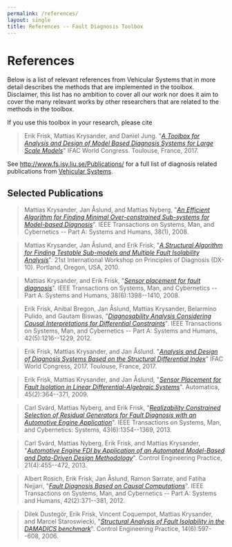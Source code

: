 ```yaml
---
permalink: /references/
layout: single
title: References -- Fault Diagnosis Toolbox
---
```

# References
Below is a list of relevant references from Vehicular Systems that in more
detail describes the methods that are implemented in the toolbox. Disclaimer, this list has no
ambition to cover all our work nor does it aim to cover the many relevant works
by other researchers that are related to the methods in the toolbox.

If you use this toolbox in your research, please cite
> Erik Frisk, Mattias Krysander, and Daniel Jung. "[_A Toolbox for Analysis and Design of
Model Based Diagnosis Systems for Large Scale Models_](https://doi.org/10.1016/j.ifacol.2017.08.504)" IFAC World Congress.
Toulouse, France, 2017.

See <http://www.fs.isy.liu.se/Publications/> for a full list of diagnosis
related publications from [Vehicular Systems](http://www.fs.isy.liu.se/).

## Selected Publications

> Mattias Krysander, Jan Åslund, and Mattias Nyberg, "[_An Efficient Algorithm for Finding Minimal Over-constrained Sub-systems
for Model-based Diagnosis_](http://dx.doi.org/10.1109/TSMCA.2007.909555)".
IEEE Transactions on Systems, Man, and Cybernetics -- Part A: Systems and Humans, 38(1), 2008.

> Mattias Krysander, Jan Åslund, and Erik Frisk, "[_A Structural Algorithm for Finding
Testable Sub-models and Multiple Fault Isolability Analysis_](http://www.fs.isy.liu.se/en/Publications/Articles/DX_10_MK_JA_EF.pdf)".
21st International Workshop on Principles of Diagnosis (DX-10). Portland, Oregon, USA, 2010.

> Mattias Krysander, and Erik Frisk, "[_Sensor placement for fault diagnosis_](http://dx.doi.org/10.1109/TSMCA.2008.2003968)".
IEEE Transactions on Systems, Man, and Cybernetics -- Part A: Systems and Humans, 38(6):1398--1410, 2008.

> Erik Frisk, Anibal Bregon, Jan Åslund, Mattias Krysander, Belarmino Pulido, and Gautam Biswas, "[_Diagnosability Analysis Considering Causal Interpretations for
Differential Constraints_](http://dx.doi.org/10.1109/TSMCA.2012.2189877)".
IEEE Transactions on Systems, Man, and Cybernetics -- Part A: Systems and Humans, 42(5):1216--1229, 2012.

> Erik Frisk, Mattias Krysander, and Jan Åslund. "[_Analysis and Design of
Diagnosis Systems Based on the Structural Differential Index_](https://doi.org/10.1016/j.ifacol.2017.08.2129)" IFAC World
Congress, 2017. Toulouse, France, 2017.

> Erik Frisk, Mattias Krysander, and Jan Åslund, "[_Sensor Placement for Fault Isolation in Linear Differential-Algebraic
Systems_](http://dx.doi.org/10.1016/j.automatica.2008.08.013)".
Automatica, 45(2):364--371, 2009.

> Carl Svärd, Mattias Nyberg, and Erik Frisk, "[_Realizability Constrained Selection of Residual Generators for Fault
Diagnosis with an Automotive Engine Application_](http://dx.doi.org/10.1109/TSMC.2013.2258906)".
IEEE Transactions on Systems, Man, and Cybernetics: Systems, 43(6):1354--1369, 2013.

> Carl Svärd, Mattias Nyberg, Erik Frisk, and Mattias Krysander, "[_Automotive Engine FDI by Application of an Automated Model-Based and
Data-Driven Design Methodology_](http://dx.doi.org/10.1016/j.conengprac.2012.12.006)".
Control Engineering Practice, 21(4):455--472, 2013.

> Albert Rosich, Erik Frisk, Jan Åslund, Ramon Sarrate, and Fatiha Nejjari, "[_Fault Diagnosis Based on Causal Computations_](http://dx.doi.org/10.1109/TSMCA.2011.2164063)". IEEE Transactions on Systems, Man, and Cybernetics -- Part A: Systems and Humans, 42(2):371--381, 2012.

> Dilek Dustegör, Erik Frisk, Vincent Coquempot, Mattias Krysander, and Marcel Staroswiecki, "[_Structural Analysis of Fault Isolability in the DAMADICS benchmark_](http://dx.doi.org/10.1016/j.conengprac.2005.04.008)".
Control Engineering Practice, 14(6):597--608, 2006.
